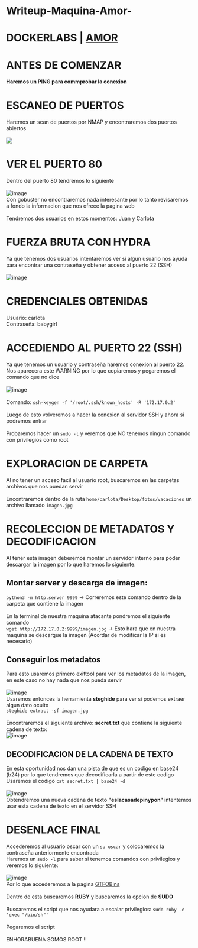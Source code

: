 # Writeup-Maquina-Amor-
# DOCKERLABS | [AMOR](https://dockerlabs.es/#/)

# ANTES DE COMENZAR
#### Haremos un PING para commprobar la conexion

# ESCANEO DE PUERTOS
Haremos un scan de puertos por NMAP y encontraremos dos puertos abiertos
<br> 
<br>
<img src="https://github.com/user-attachments/assets/4520b4ec-07d8-4267-b15c-ca87ee290173">

# VER EL PUERTO 80
Dentro del puerto 80 tendremos lo siguiente
<br>
<br>
![image](https://github.com/user-attachments/assets/3c4052bb-6011-4e11-9415-c2fe7d97a705)
<br>
Con gobuster no encontraremos nada interesante por lo tanto revisaremos a fondo la informacion que nos ofrece la pagina web
<br>
<br>
Tendremos dos usuarios en estos momentos: Juan y Carlota

# FUERZA BRUTA CON HYDRA
Ya que tenemos dos usuarios intentaremos ver si algun usuario nos ayuda para encontrar una contraseña y obtener acceso al puerto 22 (SSH)
<br>
<br>
![image](https://github.com/user-attachments/assets/8e9f3d7e-aad9-4cb3-b589-a62355cb502c)

# CREDENCIALES OBTENIDAS
Usuario: carlota 
<br>
Contraseña: babygirl

# ACCEDIENDO AL PUERTO 22 (SSH)
Ya que tenemos un usuario y contraseña haremos conexion al puerto 22.
<br> 
Nos aparecera este WARNING por lo que copiaremos y pegaremos el comando que no dice
<br> 
<br>
![image](https://github.com/user-attachments/assets/fbfe1274-b813-407f-9e81-e5c7233d71d5)
<br>
<br>
Comando: `ssh-keygen -f '/root/.ssh/known_hosts' -R '172.17.0.2'`
<br>
<br>
Luego de esto volveremos a hacer la conexion al servidor SSH y ahora si podremos entrar
<br>
<br>
Probaremos hacer un `sudo -l` y veremos que NO tenemos ningun comando con privilegios como root

# EXPLORACION DE CARPETA
Al no tener un acceso facil al usuario root, buscaremos en las carpetas archivos que nos puedan servir
<br>
<br>
Encontraremos dentro de la ruta `home/carlota/Desktop/fotos/vacaciones` un archivo llamado `imagen.jpg`

# RECOLECCION DE METADATOS Y DECODIFICACION
Al tener esta imagen deberemos montar un servidor interno para poder descargar la imagen por lo que haremos lo siguiente:
<br>
## Montar server y descarga de imagen: 
`python3 -m http.server 9999` -> Correremos este comando dentro de la carpeta que contiene la imagen
<br>
<br>
En la terminal de nuestra maquina atacante pondremos el siguiente comando 
<br>
`wget http://172.17.0.2:9999/imagen.jpg` -> Esto hara que en nuestra maquina se descargue la imagen (Acordar de modificar la IP si es necesario)
<br>
## Conseguir los metadatos
Para esto usaremos primero exiftool para ver los metadatos de la imagen, en este caso no hay nada que nos pueda servir
<br>
<br>
![image](https://github.com/user-attachments/assets/9d8f9a99-502f-4259-96a5-3fd965a399b1)
<br>
Usaremos entonces la herramienta <b>steghide</b> para ver si podemos extraer algun dato oculto
<br>
`steghide extract -sf imagen.jpg`
<br>
<br>
Encontraremos el siguiente archivo: <b>secret.txt</b> que contiene la siguiente cadena de texto:
<br>
![image](https://github.com/user-attachments/assets/1c6908eb-35a3-44cc-9d1f-9475f74b9cae)
<br>
## DECODIFICACION DE LA CADENA DE TEXTO
En esta oportunidad nos dan una pista de que es un codigo en base24 (b24) por lo que tendremos que decodificarla a partir de este codigo
<br>
Usaremos el codigo `cat secret.txt | base24 -d`
<br>
<br>
![image](https://github.com/user-attachments/assets/5d826c80-e0cc-4aac-9478-48051590a622)
<br>
Obtendremos una nueva cadena de texto <b> "eslacasadepinypon" </b> intentemos usar esta cadena de texto en el servidor SSH

# DESENLACE FINAL
Accederemos al usuario oscar con un `su oscar` y colocaremos la contraseña anteriormente encontrada
<br>
Haremos un `sudo -l` para saber si tenemos comandos con privilegios y veremos lo siguiente:
<br>
<br>
![image](https://github.com/user-attachments/assets/89fa0832-0552-4ed3-8620-0bb1c5de2f21)
<br>
Por lo que accederemos a la pagina [GTFOBins](https://gtfobins.github.io/gtfobins/ruby/#sudo)
<br> <br>
Dentro de esta buscaremos <b>RUBY</b> y buscaremos la opcion de <b>SUDO</b>
<br> <br>
Buscaremos el script que nos ayudara a escalar privilegios: `sudo ruby -e 'exec "/bin/sh"'`
<br> <br>
Pegaremos el script 
<br> <br>
ENHORABUENA SOMOS ROOT !!






